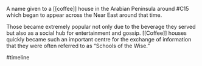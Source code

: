 A name given to a [[coffee]] house in the Arabian Peninsula around #C15 which began to appear across the Near East around that time.

Those became extremely popular not only due to the beverage they served but also as a social hub for entertainment and gossip. [[Coffee]] houses quickly became such an important centre for the exchange of information that they were often referred to as “Schools of the Wise.”

#timeline 